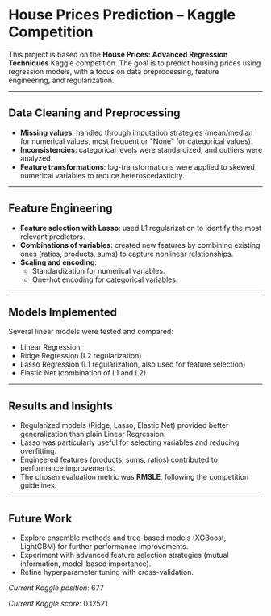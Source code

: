 # House Prices Prediction – Kaggle Competition  

This project is based on the **House Prices: Advanced Regression Techniques** Kaggle competition. The goal is to predict housing prices using regression models, with a focus on data preprocessing, feature engineering, and regularization.  

---

## Data Cleaning and Preprocessing  
- **Missing values**: handled through imputation strategies (mean/median for numerical values, most frequent or "None" for categorical values).  
- **Inconsistencies**: categorical levels were standardized, and outliers were analyzed.  
- **Feature transformations**: log-transformations were applied to skewed numerical variables to reduce heteroscedasticity.  

---

## Feature Engineering  
- **Feature selection with Lasso**: used L1 regularization to identify the most relevant predictors.  
- **Combinations of variables**: created new features by combining existing ones (ratios, products, sums) to capture nonlinear relationships.  
- **Scaling and encoding**:  
  - Standardization for numerical variables.  
  - One-hot encoding for categorical variables.  

---

## Models Implemented  
Several linear models were tested and compared:  
- Linear Regression  
- Ridge Regression (L2 regularization)  
- Lasso Regression (L1 regularization, also used for feature selection)  
- Elastic Net (combination of L1 and L2)  

---

## Results and Insights  
- Regularized models (Ridge, Lasso, Elastic Net) provided better generalization than plain Linear Regression.  
- Lasso was particularly useful for selecting variables and reducing overfitting.  
- Engineered features (products, sums, ratios) contributed to performance improvements.  
- The chosen evaluation metric was **RMSLE**, following the competition guidelines.  

---

## Future Work  
- Explore ensemble methods and tree-based models (XGBoost, LightGBM) for further performance improvements.  
- Experiment with advanced feature selection strategies (mutual information, model-based importance).  
- Refine hyperparameter tuning with cross-validation.  


*Current Kaggle position*: 677

*Current Kaggle score*: 0.12521
